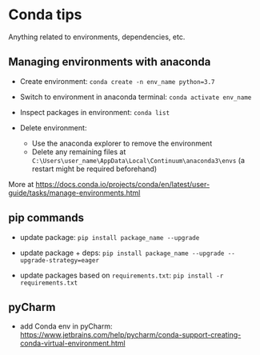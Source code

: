 # Conda tips

Anything related to environments, dependencies, etc.

## Managing environments with anaconda

* Create environment:
  `conda create -n env_name python=3.7`

* Switch to environment in anaconda terminal:
  `conda activate env_name`

* Inspect packages in environment:
  `conda list`

* Delete environment:
  - Use the anaconda explorer to remove the environment
  - Delete any remaining files at `C:\Users\user_name\AppData\Local\Continuum\anaconda3\envs` (a restart might be required beforehand)

More at https://docs.conda.io/projects/conda/en/latest/user-guide/tasks/manage-environments.html

## pip commands

* update package:
  `pip install package_name --upgrade`

* update package + deps:
  `pip install package_name --upgrade --upgrade-strategy=eager`

* update packages based on `requirements.txt`:
  `pip install -r requirements.txt`

## pyCharm

* add Conda env in pyCharm: https://www.jetbrains.com/help/pycharm/conda-support-creating-conda-virtual-environment.html
